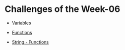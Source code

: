  # Challenges of the Week-06
  

- [Variables](FUNDA-JavaScript/ChallengesW06/Variables/)

- [Functions](FUNDA-JavaScript/ChallengesW06/Functions/)

- [String - Functions](FUNDA-JavaScript/ChallengesW06/String-Functions/)